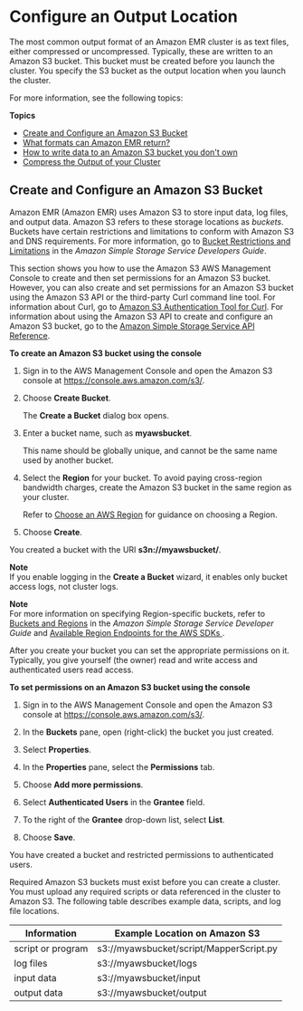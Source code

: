 # Configure an Output Location<a name="emr-plan-output"></a>

 The most common output format of an Amazon EMR cluster is as text files, either compressed or uncompressed\. Typically, these are written to an Amazon S3 bucket\. This bucket must be created before you launch the cluster\. You specify the S3 bucket as the output location when you launch the cluster\. 

For more information, see the following topics:

**Topics**
+ [Create and Configure an Amazon S3 Bucket](#create-s3-bucket-output)
+ [What formats can Amazon EMR return?](emr-plan-output-formats.md)
+ [How to write data to an Amazon S3 bucket you don't own](emr-s3-acls.md)
+ [Compress the Output of your Cluster](emr-plan-output-compression.md)

## Create and Configure an Amazon S3 Bucket<a name="create-s3-bucket-output"></a>

Amazon EMR \(Amazon EMR\) uses Amazon S3 to store input data, log files, and output data\. Amazon S3 refers to these storage locations as *buckets*\. Buckets have certain restrictions and limitations to conform with Amazon S3 and DNS requirements\. For more information, go to [Bucket Restrictions and Limitations](http://docs.aws.amazon.com/AmazonS3/latest/dev/BucketRestrictions.html) in the *Amazon Simple Storage Service Developers Guide*\.

This section shows you how to use the Amazon S3 AWS Management Console to create and then set permissions for an Amazon S3 bucket\. However, you can also create and set permissions for an Amazon S3 bucket using the Amazon S3 API or the third\-party Curl command line tool\. For information about Curl, go to [Amazon S3 Authentication Tool for Curl](http://aws.amazon.com/code/128)\. For information about using the Amazon S3 API to create and configure an Amazon S3 bucket, go to the [Amazon Simple Storage Service API Reference](http://docs.aws.amazon.com/AmazonS3/latest/API/)\. 

**To create an Amazon S3 bucket using the console**

1. Sign in to the AWS Management Console and open the Amazon S3 console at [https://console\.aws\.amazon\.com/s3/](https://console.aws.amazon.com/s3/)\.

1. Choose **Create Bucket**\. 

   The **Create a Bucket** dialog box opens\.

1. Enter a bucket name, such as **myawsbucket**\. 

   This name should be globally unique, and cannot be the same name used by another bucket\.

1. Select the **Region** for your bucket\. To avoid paying cross\-region bandwidth charges, create the Amazon S3 bucket in the same region as your cluster\.

   Refer to [Choose an AWS Region](emr-plan-region.md) for guidance on choosing a Region\.

1. Choose **Create**\. 

You created a bucket with the URI **s3n://myawsbucket/**\. 

**Note**  
 If you enable logging in the **Create a Bucket** wizard, it enables only bucket access logs, not cluster logs\. 

**Note**  
For more information on specifying Region\-specific buckets, refer to [Buckets and Regions](http://docs.aws.amazon.com/AmazonS3/latest/dev/LocationSelection.html) in the *Amazon Simple Storage Service Developer Guide* and [ Available Region Endpoints for the AWS SDKs ](http://aws.amazon.com/articles/3912)\.

 After you create your bucket you can set the appropriate permissions on it\. Typically, you give yourself \(the owner\) read and write access and authenticated users read access\. 

**To set permissions on an Amazon S3 bucket using the console**

1. Sign in to the AWS Management Console and open the Amazon S3 console at [https://console\.aws\.amazon\.com/s3/](https://console.aws.amazon.com/s3/)\.

1. In the **Buckets** pane, open \(right\-click\) the bucket you just created\. 

1. Select **Properties**\.

1. In the **Properties** pane, select the **Permissions** tab\. 

1. Choose **Add more permissions**\.

1. Select **Authenticated Users** in the **Grantee** field\. 

1. To the right of the **Grantee** drop\-down list, select **List**\. 

1. Choose **Save**\. 

You have created a bucket and restricted permissions to authenticated users\. 

 Required Amazon S3 buckets must exist before you can create a cluster\. You must upload any required scripts or data referenced in the cluster to Amazon S3\. The following table describes example data, scripts, and log file locations\. 


| Information | Example Location on Amazon S3 | 
| --- | --- | 
| script or program |  s3://myawsbucket/script/MapperScript\.py  | 
| log files |  s3://myawsbucket/logs  | 
| input data |  s3://myawsbucket/input  | 
| output data |  s3://myawsbucket/output  | 